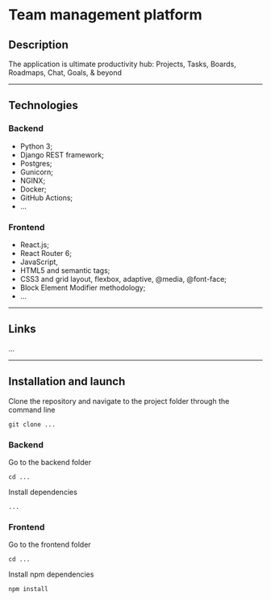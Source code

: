 # Team management platform

## Description
The application is ultimate productivity hub: Projects, Tasks, Boards, Roadmaps, Chat, Goals, & beyond

---

## Technologies

### Backend
- Python 3;
- Django REST framework;
- Postgres;
- Gunicorn;
- NGINX;
- Docker;
- GitHub Actions;
- ...


### Frontend
- React.js;
- React Router 6;
- JavaScript,
- HTML5 and semantic tags;
- CSS3 and grid layout, flexbox, adaptive, @media, @font-face;
- Block Element Modifier methodology;
- ...

---

## Links
...

___

## Installation and launch

Clone the repository and navigate to the project folder through the command line
```
git clone ...
```

### Backend

Go to the backend folder
```
cd ...
```
Install dependencies
```
...
```

### Frontend

Go to the frontend folder
```
cd ...
```
Install npm dependencies
```
npm install
```
